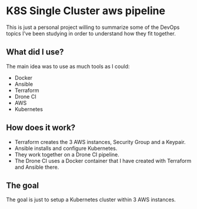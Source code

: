 
# K8S Single Cluster aws pipeline
This is just a personal project willing to summarize some of the DevOps topics I've been studying in order to understand how they fit together.
## What did I use?
The main idea was to use as much tools as I could:

 - Docker
 - Ansible
 - Terraform
 - Drone CI
 - AWS
 - Kubernetes

## How does  it work?

- Terraform creates the 3 AWS instances, Security Group and a Keypair.
- Ansible installs and configure Kubernetes.
- They work together on a Drone CI pipeline.
- The Drone CI uses a Docker container that I have created with Terraform and Ansible there.

## The goal
The goal is just to setup a Kubernetes cluster within 3 AWS instances.
